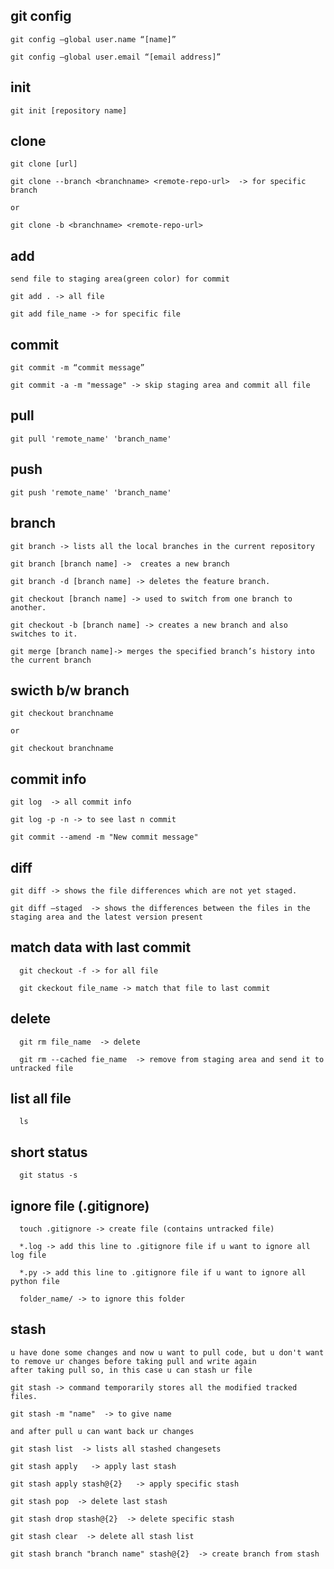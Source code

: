 ## git config
    git config –global user.name “[name]”
  
    git config –global user.email “[email address]”
  
## init
    git init [repository name]
  
## clone
    git clone [url]
    
    git clone --branch <branchname> <remote-repo-url>  -> for specific branch
    
    or 
    
    git clone -b <branchname> <remote-repo-url> 
  
## add
    
    send file to staging area(green color) for commit
    
    git add . -> all file
    
    git add file_name -> for specific file
  
 ## commit
    git commit -m “commit message”
    
    git commit -a -m "message" -> skip staging area and commit all file
  
 ## pull
    git pull 'remote_name' 'branch_name'
  
 ## push 
    git push 'remote_name' 'branch_name'
  
## branch
    git branch -> lists all the local branches in the current repository
  
    git branch [branch name] ->  creates a new branch
  
    git branch -d [branch name] -> deletes the feature branch.
  
    git checkout [branch name] -> used to switch from one branch to another.
  
    git checkout -b [branch name] -> creates a new branch and also switches to it.
  
    git merge [branch name]-> merges the specified branch’s history into the current branch
    
## swicth b/w branch

    git checkout branchname
    
    or 
    
    git checkout branchname
  
  
## commit info
    git log  -> all commit info
    
    git log -p -n -> to see last n commit
    
    git commit --amend -m "New commit message"
    
    
  ## diff
    git diff -> shows the file differences which are not yet staged.
    
    git diff –staged  -> shows the differences between the files in the staging area and the latest version present
    
    
  ## match data with last commit
      git checkout -f -> for all file
      
      git ckeckout file_name -> match that file to last commit
      
      
      
  ## delete 
      git rm file_name  -> delete
      
      git rm --cached fie_name  -> remove from staging area and send it to untracked file
      
      
  ## list all file 
      ls
     
      
  ## short status
      git status -s
      
  ## ignore file (.gitignore)
      touch .gitignore -> create file (contains untracked file)
      
      *.log -> add this line to .gitignore file if u want to ignore all log file
      
      *.py -> add this line to .gitignore file if u want to ignore all python file
      
      folder_name/ -> to ignore this folder
      
      
      
  ## stash
  
    u have done some changes and now u want to pull code, but u don't want to remove ur changes before taking pull and write again 
    after taking pull so, in this case u can stash ur file
    
    git stash -> command temporarily stores all the modified tracked files.

    git stash -m "name"  -> to give name
    
    and after pull u can want back ur changes
    
    git stash list  -> lists all stashed changesets
    
    git stash apply   -> apply last stash 
    
    git stash apply stash@{2}   -> apply specific stash
    
    git stash pop  -> delete last stash
    
    git stash drop stash@{2}  -> delete specific stash
    
    git stash clear  -> delete all stash list
    
    git stash branch "branch name" stash@{2}  -> create branch from stash 
    
    
    
  
    
    
      
  
  
  
  
  
  
